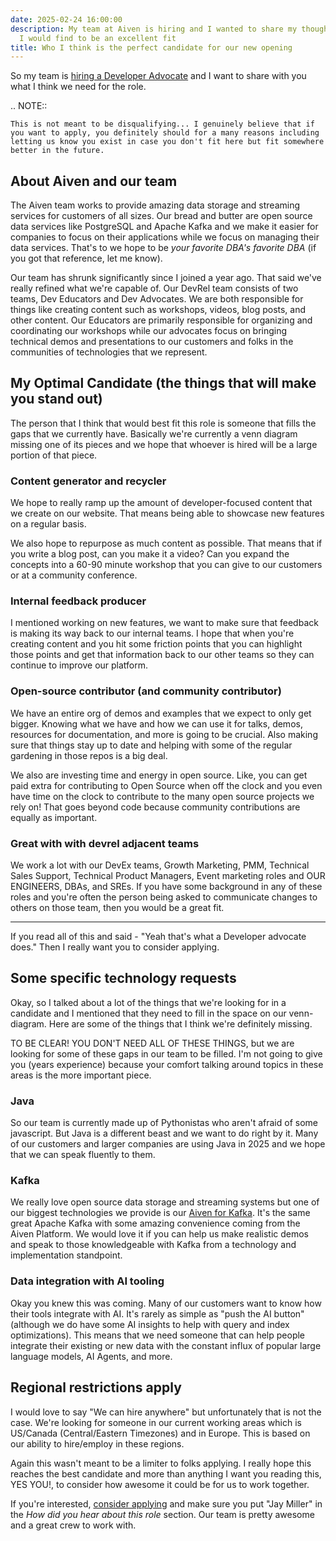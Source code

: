 ```yaml
---
date: 2025-02-24 16:00:00
description: My team at Aiven is hiring and I wanted to share my thoughts on the qualities
  I would find to be an excellent fit
title: Who I think is the perfect candidate for our new opening
---
```


So my team is [hiring a Developer Advocate](https://aiven.io/careers/job/4515899101) and I want to share with you what I think we need for the role.

.. NOTE::

    This is not meant to be disqualifying... I genuinely believe that if you want to apply, you definitely should for a many reasons including letting us know you exist in case you don't fit here but fit somewhere better in the future.

## About Aiven and our team

The Aiven team works to provide amazing data storage and streaming services for customers of all sizes. Our bread and butter are open source data services like PostgreSQL and Apache Kafka and we make it easier for companies to focus on their applications while we focus on managing their data services. That's to we hope to be _your favorite DBA's favorite DBA_ (if you got that reference, let me know).

Our team has shrunk significantly since I joined a year ago. That said we've really refined what we're capable of. Our DevRel team consists of two teams, Dev Educators and Dev Advocates. We are both responsible for things like creating content such as workshops, videos, blog posts, and other content. Our Educators are primarily responsible for organizing and coordinating our workshops while our advocates focus on bringing technical demos and presentations to our customers and folks in the communities of technologies that we represent.

## My Optimal Candidate (the things that will make you stand out)

The person that I think that would best fit this role is someone that fills the gaps that we currently have. Basically we're currently a venn diagram missing one of its pieces and we hope that whoever is hired will be a large portion of that piece.

### Content generator and recycler

We hope to really ramp up the amount of developer-focused content that we create on our website. That means being able to showcase new features on a regular basis.

We also hope to repurpose as much content as possible. That means that if you write a blog post, can you make it a video? Can you expand the concepts into a 60-90 minute workshop that you can give to our customers or at a community conference.

### Internal feedback producer

I mentioned working on new features, we want to make sure that feedback is making its way back to our internal teams. I hope that when you're creating content and you hit some friction points that you can highlight those points and get that information back to our other teams so they can continue to improve our platform.

### Open-source contributor (and community contributor)

We have an entire org of demos and examples that we expect to only get bigger. Knowing what we have and how we can use it for talks, demos, resources for documentation, and more is going to be crucial. Also making sure that things stay up to date and helping with some of the regular gardening in those repos is a big deal.

We also are investing time and energy in open source. Like, you can get paid extra for contributing to Open Source when off the clock and you even have time on the clock to contribute to the many open source projects we rely on! That goes beyond code because community contributions are equally as important.

### Great with with devrel adjacent teams

We work a lot with our DevEx teams, Growth Marketing, PMM, Technical Sales Support, Technical Product Managers, Event marketing roles and OUR ENGINEERS, DBAs, and SREs. If you have some background in any of these roles and you're often the person being asked to communicate changes to others on those team, then you would be a great fit.

---

If you read all of this and said - "Yeah that's what a Developer advocate does." Then I really want you to consider applying.

## Some specific technology requests

Okay, so I talked about a lot of the things that we're looking for in a candidate and I mentioned that they need to fill in the space on our venn-diagram. Here are some of the things that I think we're definitely missing.

TO BE CLEAR! YOU DON'T NEED ALL OF THESE THINGS, but we are looking for some of these gaps in our team to be filled. I'm not going to give you (years experience) because your comfort talking around topics in these areas is the more important piece.

### Java

So our team is currently made up of Pythonistas who aren't afraid of some javascript. But Java is a different beast and we want to do right by it. Many of our customers and larger companies are using Java in 2025 and we hope that we can speak fluently to them.

### Kafka

We really love open source data storage and streaming systems but one of our biggest technologies we provide is our [Aiven for Kafka](https://aiven.io/kafka). It's the same great Apache Kafka with some amazing convenience coming from the Aiven Platform. We would love it if you can help us make realistic demos and speak to those knowledgeable with Kafka from a technology and implementation standpoint.

### Data integration with AI tooling

Okay you knew this was coming. Many of our customers want to know how their tools integrate with AI. It's rarely as simple as "push the AI button" (although we do have some AI insights to help with query and index optimizations). This means that we need someone that can help people integrate their existing or new data with the constant influx of popular large language models, AI Agents, and more.

## Regional restrictions apply

I would love to say "We can hire anywhere" but unfortunately that is not the case. We're looking for someone in our current working areas which is US/Canada (Central/Eastern Timezones) and in Europe. This is based on our ability to hire/employ in these regions.

Again this wasn't meant to be a limiter to folks applying. I really hope this reaches the best candidate and more than anything I want you reading this, YES YOU!, to consider how awesome it could be for us to work together.

If you're interested, [consider applying](https://aiven.io/careers/job/4515899101) and make sure you put "Jay Miller" in the _How did you hear about this role_ section. Our team is pretty awesome and a great crew to work with.
